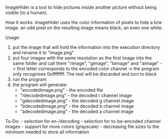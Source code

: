 ImageHider is a tool to hide pictures inside another picture without being visible (to a human).

How it works:
ImageHider uses the color information of pixels to hide a b/w image. an odd pixel on the resulting image means black, an even one white.

Usage:
1. put the image that will hold the information into the execution directory and rename it to "image.png"
2. put four images with the same resolution as the first image into the same folder and call them "rimage", "gimage", "bimage" and "aimage"
    -> first letter corresponds to the encoded color channel
    -> the program only recognises 0xffffffff. The rest will be discarded and turn to black
3. run the program
4. the program will generate:
   - "encodedimage.png" - the encoded file
   - "rdecodedimage.png" - the decoded r channel image
   - "gdecodedimage.png" - the decoded g channel image
   - "bdecodedimage.png" - the decoded b channel image
   - "adecodedimage.png" - the decoded a channel image



To-Do:
    - selection for en-/decoding
    - selection for to-be-encoded channel images
    - support for more colors (grayscale)
    - decreasing file sizes to the minimum needed to store all information
